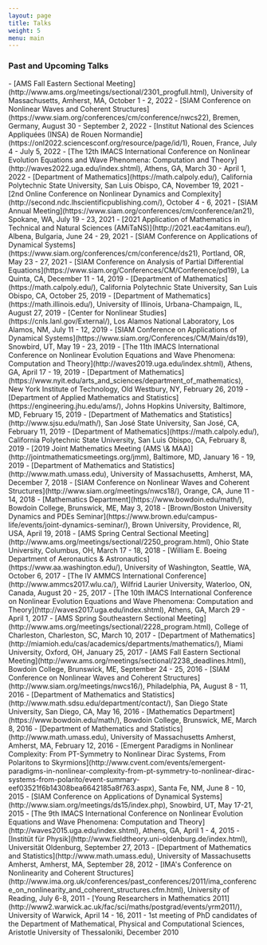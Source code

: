 ```yaml
---
layout: page
title: Talks
weight: 5
menu: main
---
```

<script src="http://cdn.mathjax.org/mathjax/latest/MathJax.js?config=TeX-AMS-MML_HTMLorMML" type="text/javascript"></script>
<h3>Past and Upcoming Talks</h3>
  - [AMS Fall Eastern Sectional Meeting](http://www.ams.org/meetings/sectional/2301_progfull.html), University of Massachusetts, Amherst, MA, October 1 - 2, 2022
  - [SIAM Conference on Nonlinear Waves and Coherent Structures](https://www.siam.org/conferences/cm/conference/nwcs22), Bremen, Germany, August 30 - September 2, 2022
  - [Institut National des Sciences Appliqu&eacute;es (INSA) de Rouen Normandie](https://onl2022.sciencesconf.org/resource/page/id/1), Rouen, France, July 4 - July 5, 2022
  - [The 12th IMACS International Conference on Nonlinear Evolution Equations and Wave Phenomena: Computation and Theory](http://waves2022.uga.edu/index.shtml), Athens, GA, March 30 - April 1, 2022
  - [Department of Mathematics](https://math.calpoly.edu/), California Polytechnic State University, San Luis Obispo, CA, November 19, 2021
  - [2nd Online Conference on Nonlinear Dynamics and Complexity](http://second.ndc.lhscientificpublishing.com/), October 4 - 6, 2021
  - [SIAM Annual Meeting](https://www.siam.org/conferences/cm/conference/an21), Spokane, WA, July 19 - 23, 2021
  - [2021 Application of Mathematics in Technical and Natural Sciences (AMiTaNS)](http://2021.eac4amitans.eu/), Albena, Bulgaria, June 24 - 29, 2021
  - [SIAM Conference on Applications of Dynamical Systems](https://www.siam.org/conferences/cm/conference/ds21), Portland, OR, May 23 - 27, 2021
  - [SIAM Conference on Analysis of Partial Differential Equations](https://www.siam.org/Conferences/CM/Conference/pd19), La Quinta, CA, December 11 - 14, 2019
  - [Department of Mathematics](https://math.calpoly.edu/), California Polytechnic State University, San Luis Obispo, CA, October 25, 2019
  - [Department of Mathematics](https://math.illinois.edu/), University of Illinois, Urbana-Champaign, IL, August 27, 2019
  - [Center for Nonlinear Studies](https://cnls.lanl.gov/External/), Los Alamos National Laboratory, Los Alamos, NM, July 11 - 12, 2019
  - [SIAM Conference on Applications of Dynamical Systems](https://www.siam.org/Conferences/CM/Main/ds19), Snowbird, UT, May 19 - 23, 2019
  - [The 11th IMACS International Conference on Nonlinear Evolution Equations and Wave Phenomena: Computation and Theory](http://waves2019.uga.edu/index.shtml), Athens, GA, April 17 - 19, 2019
  - [Department of Mathematics](https://www.nyit.edu/arts_and_sciences/department_of_mathematics), New York Institute of Technology, Old Westbury, NY, February 26, 2019
  - [Department of Applied Mathematics and Statistics](https://engineering.jhu.edu/ams/), Johns Hopkins University, Baltimore, MD, February 15, 2019
  - [Department of Mathematics and Statistics](http://www.sjsu.edu/math/), San Jos&eacute; State University, San Jos&eacute;, CA, February 11, 2019
  - [Department of Mathematics](https://math.calpoly.edu/), California Polytechnic State University, San Luis Obispo, CA, February 8, 2019   
  - [2019 Joint Mathematics Meeting (AMS \& MAA)](http://jointmathematicsmeetings.org/jmm), Baltimore, MD, January 16 - 19, 2019
  - [Department of Mathematics and Statistics](http://www.math.umass.edu), University of Massachusetts, Amherst, MA, December 7, 2018 
  - [SIAM Conference on Nonlinear Waves and Coherent Structures](http://www.siam.org/meetings/nwcs18/), Orange, CA, June 11 - 14, 2018 
  - [Mathematics Department](https://www.bowdoin.edu/math/), Bowdoin College, Brunswick, ME, May 3, 2018
  - [Brown/Boston University Dynamics and PDEs Seminar](https://www.brown.edu/campus-life/events/joint-dynamics-seminar/), Brown University, Providence, RI, USA, April 19, 2018
  - [AMS Spring Central Sectional Meeting](http://www.ams.org/meetings/sectional/2250_program.html), Ohio State University, Columbus, OH, March 17 - 18, 2018
  - [William E. Boeing Department of Aeronautics & Astronautics](https://www.aa.washington.edu/), University of Washington, Seattle, WA, October 6, 2017
  - [The IV AMMCS International Conference](http://www.ammcs2017.wlu.ca/), Wilfrid Laurier University, Waterloo, ON, Canada, August 20 - 25, 2017
  - [The 10th IMACS International Conference on Nonlinear Evolution Equations and Wave Phenomena: Computation and Theory](http://waves2017.uga.edu/index.shtml), Athens, GA, March 29 - April 1, 2017
  - [AMS Spring Southeastern Sectional Meeting](http://www.ams.org/meetings/sectional/2228_program.html), College of Charleston, Charleston, SC, March 10, 2017 
  - [Department of Mathematics](http://miamioh.edu/cas/academics/departments/mathematics/), Miami University, Oxford, OH, January 25, 2017
  - [AMS Fall Eastern Sectional Meeting](http://www.ams.org/meetings/sectional/2238_deadlines.html), Bowdoin College, Brunswick, ME, September 24 - 25, 2016 
  - [SIAM Conference on Nonlinear Waves and Coherent Structures](http://www.siam.org/meetings/nwcs16/), Philadelphia, PA, August 8 - 11, 2016
  - [Department of Mathematics and Statistics](http://www.math.sdsu.edu/department/contact/), San Diego State University, San Diego, CA, May 16, 2016
  - [Mathematics Department](https://www.bowdoin.edu/math/), Bowdoin College, Brunswick, ME, March 8, 2016
  - [Department of Mathematics and Statistics](http://www.math.umass.edu), University of Massachusetts Amherst, Amherst, MA, February 12, 2016 
  - [Emergent Paradigms in Nonlinear Complexity: From PT-Symmetry to Nonlinear Dirac Systems, From Polaritons to Skyrmions](http://www.cvent.com/events/emergent-paradigms-in-nonlinear-complexity-from-pt-symmetry-to-nonlinear-dirac-systems-from-polarito/event-summary-eef03521f6b14308bea6642185a8f763.aspx), Santa Fe, NM, June 8 - 10, 2015
  - [SIAM Conference on Applications of Dynamical Systems](http://www.siam.org/meetings/ds15/index.php), Snowbird, UT, May 17-21, 2015
  - [The 9th IMACS International Conference on Nonlinear Evolution Equations and Wave Phenomena: Computation and Theory](http://waves2015.uga.edu/index.shtml), Athens, GA, April 1 - 4, 2015
  - [Instit&uuml;t f&uuml;r Physik](http://www.fieldtheory.uni-oldenburg.de/index.html), Universit&auml;t Oldenburg, September 27, 2013
  - [Department of Mathematics and Statistics](http://www.math.umass.edu), University of Massachusetts Amherst, Amherst, MA, September 28, 2012 
  - [IMA's Conference on Nonlinearity and Coherent Structures](http://www.ima.org.uk/conferences/past_conferences/2011/ima_conference_on_nonlinearity_and_coherent_structures.cfm.html), University of Reading, July 6-8, 2011
  - [Young Researchers in Mathematics 2011](http://www2.warwick.ac.uk/fac/sci/maths/postgrad/events/yrm2011/), University of Warwick, April 14 - 16, 2011
  - 1st meeting of PhD candidates of the Department of Mathematical, Physical and Computational Sciences, Aristotle University of Thessaloniki, December 2010

<!--  - [SIAM Conference on Nonlinear Waves and Coherent Structures](https://www.siam.org/conferences/cm/conference/nwcs20), Bremen, Germany, July 27 - 30, 2020 
  - [The 13th AIMS Conference on Dynamical Systems and Differential Equations](http://www.aimsconference.org/conferences/2020/index.html), Atlanta, GA, June 5 - 9, 2020
  - [Computational and Applied Mathematics Seminar](https://mathematics.ku.edu/cam-seminar), Department of Mathematics, University of Kansas, KS, May 6, 2020-->
<!--- [The 13th AIMS Conference on Dynamical Systems and Differential Equations](https://aimsconference.org/conferences/2020/index.html), Rome, Italy, 2022-->
  
